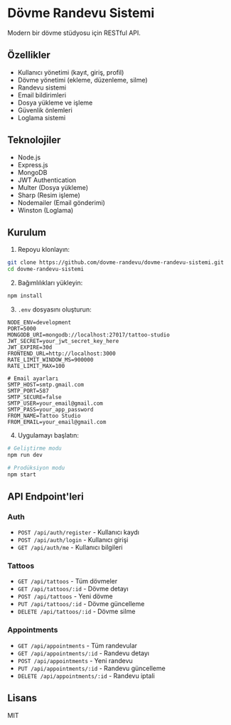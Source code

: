 # Dövme Randevu Sistemi

Modern bir dövme stüdyosu için RESTful API.

## Özellikler

- Kullanıcı yönetimi (kayıt, giriş, profil)
- Dövme yönetimi (ekleme, düzenleme, silme)
- Randevu sistemi
- Email bildirimleri
- Dosya yükleme ve işleme
- Güvenlik önlemleri
- Loglama sistemi

## Teknolojiler

- Node.js
- Express.js
- MongoDB
- JWT Authentication
- Multer (Dosya yükleme)
- Sharp (Resim işleme)
- Nodemailer (Email gönderimi)
- Winston (Loglama)

## Kurulum

1. Repoyu klonlayın:
```bash
git clone https://github.com/dovme-randevu/dovme-randevu-sistemi.git
cd dovme-randevu-sistemi
```

2. Bağımlılıkları yükleyin:
```bash
npm install
```

3. `.env` dosyasını oluşturun:
```env
NODE_ENV=development
PORT=5000
MONGODB_URI=mongodb://localhost:27017/tattoo-studio
JWT_SECRET=your_jwt_secret_key_here
JWT_EXPIRE=30d
FRONTEND_URL=http://localhost:3000
RATE_LIMIT_WINDOW_MS=900000
RATE_LIMIT_MAX=100

# Email ayarları
SMTP_HOST=smtp.gmail.com
SMTP_PORT=587
SMTP_SECURE=false
SMTP_USER=your_email@gmail.com
SMTP_PASS=your_app_password
FROM_NAME=Tattoo Studio
FROM_EMAIL=your_email@gmail.com
```

4. Uygulamayı başlatın:
```bash
# Geliştirme modu
npm run dev

# Prodüksiyon modu
npm start
```

## API Endpoint'leri

### Auth
- `POST /api/auth/register` - Kullanıcı kaydı
- `POST /api/auth/login` - Kullanıcı girişi
- `GET /api/auth/me` - Kullanıcı bilgileri

### Tattoos
- `GET /api/tattoos` - Tüm dövmeler
- `GET /api/tattoos/:id` - Dövme detayı
- `POST /api/tattoos` - Yeni dövme
- `PUT /api/tattoos/:id` - Dövme güncelleme
- `DELETE /api/tattoos/:id` - Dövme silme

### Appointments
- `GET /api/appointments` - Tüm randevular
- `GET /api/appointments/:id` - Randevu detayı
- `POST /api/appointments` - Yeni randevu
- `PUT /api/appointments/:id` - Randevu güncelleme
- `DELETE /api/appointments/:id` - Randevu iptali

## Lisans

MIT
